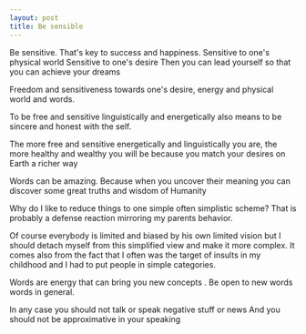 ```yaml
---
layout: post
title: Be sensible
---
```


Be sensitive.
That's key to success and happiness.
Sensitive to one's physical world
Sensitive to one's desire
Then you can lead yourself so that you can achieve your dreams

 
Freedom and sensitiveness towards one's desire, energy and physical world and words.

To be free and sensitive linguistically and energetically also means to be sincere and honest with the self.

The more free and sensitive energetically and linguistically you are, the more healthy and wealthy you will be because you match your desires on Earth a richer way

Words can be amazing.
Because when you uncover their meaning you can discover some great truths and wisdom of Humanity

Why do I like to reduce things to one simple often simplistic scheme?
That is probably a defense reaction mirroring my parents behavior.

Of course everybody is limited and biased by his own limited vision but I should detach myself from this simplified view and make it more complex.
It comes also from the fact that I often was the target of insults in my childhood and I had to put people in simple categories.

Words are energy that can bring you new concepts .
Be open to new words words in general.

In any case you should not talk or speak negative stuff or news
And you should not be approximative in your speaking
